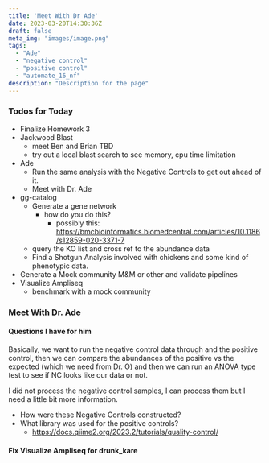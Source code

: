 ```yaml
---
title: 'Meet With Dr Ade'
date: 2023-03-20T14:30:36Z
draft: false
meta_img: "images/image.png"
tags:
  - "Ade"
  - "negative control"
  - "positive control"
  - "automate_16_nf"
description: "Description for the page"
---
```


### Todos for Today

- Finalize Homework 3
- Jackwood Blast
  - meet Ben and Brian TBD
  - try out a local blast search to see memory, cpu time limitation
- Ade
  - Run the same analysis with the Negative Controls to get out ahead of it. 
  - Meet with Dr. Ade
- gg-catalog
  - Generate a gene network 
    - how do you do this?
      - possibly this: https://bmcbioinformatics.biomedcentral.com/articles/10.1186/s12859-020-3371-7
  - query the KO list and cross ref to the abundance data
  - Find a Shotgun Analysis involved with chickens and some kind of phenotypic data.
- Generate a Mock community M&M or other and validate pipelines
- Visualize Ampliseq
  - benchmark with a mock community

### Meet With Dr. Ade

#### Questions I have for him 

Basically, we want to run the negative control data through and the positive control, then we can compare the abundances of the positive vs the expected (which we need from Dr. O) and then we can run an ANOVA type test to see if NC looks like our data or not. 

I did not process the negative control samples, I can process them but I need a little bit more information. 

- How were these Negative Controls constructed?
- What library was used for the positive controls?
  - https://docs.qiime2.org/2023.2/tutorials/quality-control/
  
#### Fix Visualize Ampliseq for drunk_kare
